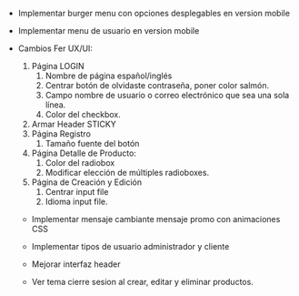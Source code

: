 - Implementar burger menu con opciones desplegables en version mobile

- Implementar menu de usuario en version mobile

- Cambios Fer UX/UI:
    1) Página LOGIN
        1) Nombre de página español/inglés
        2) Centrar botón de olvidaste contraseña, poner color salmón.
        3) Campo nombre de usuario o correo electrónico que sea una sola línea.
        4) Color del checkbox.
    2) Armar Header STICKY
    3) Página Registro
        1) Tamaño fuente del botón
    4) Página Detalle de Producto:
        1) Color del radiobox
        2) Modificar elección de múltiples radioboxes.
    5) Página de Creación y Edición
        1) Centrar input file
        2) Idioma input file.    
    
    - Implementar mensaje cambiante mensaje promo con animaciones CSS

    - Implementar tipos de usuario administrador y cliente
    
    - Mejorar interfaz header

    - Ver tema cierre sesion al crear, editar y eliminar productos.
